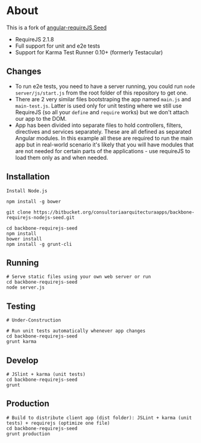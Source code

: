 # About

This is a fork of [angular-requireJS Seed](https://github.com/madrid-mobile-developers/angular-requirejs-seed)

* RequireJS 2.1.8
* Full support for unit and e2e tests
* Support for Karma Test Runner 0.10+ (formerly Testacular)

## Changes

* To run e2e tests, you need to have a server running, you could run `node server/js/start.js` from the root folder of this repository to get one.
* There are 2 very similar files bootstraping the app named `main.js` and `main-test.js`. Latter is used only for unit testing where we still use RequireJS (so all your `define` and `require` works) but we don't attach our app to the DOM.
* App has been divided into separate files to hold controllers, filters, directives and services separately. These are all defined as separated Angular modules. In this example all these are required to run the main app but in real-world scenario it's likely that you will have modules that are not needed for certain parts of the applications - use requireJS to load them only as and when needed.

## Installation

    Install Node.js

    npm install -g bower

    git clone https://bitbucket.org/consultoriaarquitecturaapps/backbone-requirejs-nodejs-seed.git

    cd backbone-requirejs-seed
    npm install
    bower install
    npm install -g grunt-cli

## Running

    # Serve static files using your own web server or run
    cd backbone-requirejs-seed
    node server.js

## Testing

    # Under-Construction

    # Run unit tests automatically whenever app changes
    cd backbone-requirejs-seed
    grunt karma


## Develop

    # JSlint + karma (unit tests)
    cd backbone-requirejs-seed
    grunt

## Production

    # Build to distribute client app (dist folder): JSLint + karma (unit tests) + requirejs (optimize one file)
    cd backbone-requirejs-seed
    grunt production